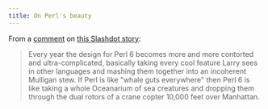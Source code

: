 ```yaml
---
title: On Perl's beauty
---
```


From a [comment](http://developers.slashdot.org/comments.pl?sid=382803&cid=21613555) on [this Slashdot story](http://developers.slashdot.org/article.pl?sid=07/12/07/1511240):

> Every year the design for Perl 6 becomes more and more contorted and ultra-complicated, basically taking every cool feature Larry sees in other languages and mashing them together into an incoherent Mulligan stew. If Perl is like "whale guts everywhere" then Perl 6 is like taking a whole Oceanarium of sea creatures and dropping them through the dual rotors of a crane copter 10,000 feet over Manhattan.
